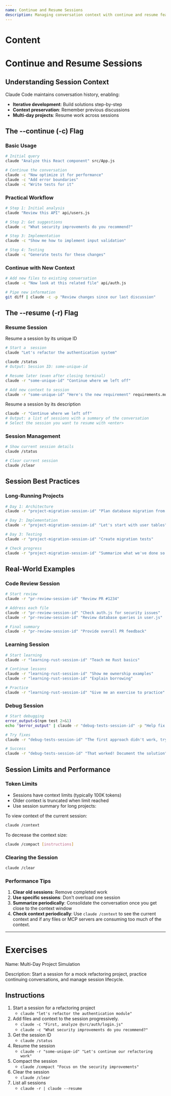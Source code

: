 ```yaml
---
name: Continue and Resume Sessions
description: Managing conversation context with continue and resume features
---
```


# Content

# Continue and Resume Sessions

## Understanding Session Context

Claude Code maintains conversation history, enabling:

- **Iterative development**: Build solutions step-by-step
- **Context preservation**: Remember previous discussions
- **Multi-day projects**: Resume work across sessions

## The --continue (-c) Flag

### Basic Usage

```bash
# Initial query
claude "Analyze this React component" src/App.js

# Continue the conversation
claude -c "Now optimize it for performance"
claude -c "Add error boundaries"
claude -c "Write tests for it"
```

### Practical Workflow

```bash
# Step 1: Initial analysis
claude "Review this API" api/users.js

# Step 2: Get suggestions
claude -c "What security improvements do you recommend?"

# Step 3: Implementation
claude -c "Show me how to implement input validation"

# Step 4: Testing
claude -c "Generate tests for these changes"
```

### Continue with New Context

```bash
# Add new files to existing conversation
claude -c "Now look at this related file" api/auth.js

# Pipe new information
git diff | claude -c -p "Review changes since our last discussion"
```

## The --resume (-r) Flag

### Resume Session

Resume a session by its unique ID

```bash
# Start a  session
claude "Let's refactor the authentication system"

claude /status
# Output: Session ID: some-unique-id

# Resume later (even after closing terminal)
claude -r "some-unique-id" "Continue where we left off"

# Add new context to session
claude -r "some-unique-id" "Here's the new requirement" requirements.md
```

Resume a session by its description

```bash
claude -r "Continue where we left off"
# Output: a list of sessions with a summary of the conversation
# Select the session you want to resume with <enter>
```

### Session Management

```bash
# Show current session details
claude /status

# Clear current session
claude /clear
```

## Session Best Practices

### Long-Running Projects

```bash
# Day 1: Architecture
claude -r "project-migration-session-id" "Plan database migration from MySQL to PostgreSQL"

# Day 2: Implementation
claude -r "project-migration-session-id" "Let's start with user tables"

# Day 3: Testing
claude -r "project-migration-session-id" "Create migration tests"

# Check progress
claude -r "project-migration-session-id" "Summarize what we've done so far"
```

## Real-World Examples

### Code Review Session

```bash
# Start review
claude -r "pr-review-session-id" "Review PR #1234"

# Address each file
claude -r "pr-review-session-id" "Check auth.js for security issues"
claude -r "pr-review-session-id" "Review database queries in user.js"

# Final summary
claude -r "pr-review-session-id" "Provide overall PR feedback"
```

### Learning Session

```bash
# Start learning
claude -r "learning-rust-session-id" "Teach me Rust basics"

# Continue lessons
claude -r "learning-rust-session-id" "Show me ownership examples"
claude -r "learning-rust-session-id" "Explain borrowing"

# Practice
claude -r "learning-rust-session-id" "Give me an exercise to practice"
```

### Debug Session

```bash
# Start debugging
error_output=$(npm test 2>&1)
echo "$error_output" | claude -r "debug-tests-session-id" -p "Help fix these test failures"

# Try fixes
claude -r "debug-tests-session-id" "The first approach didn't work, try another"

# Success
claude -r "debug-tests-session-id" "That worked! Document the solution"
```

## Session Limits and Performance

### Token Limits

- Sessions have context limits (typically 100K tokens)
- Older context is truncated when limit reached
- Use session summary for long projects:

To view context of the current session:

```bash
claude /context
```

To decrease the context size:

```bash
claude /compact [instructions]
```

### Clearing the Session

```bash
claude /clear
```

### Performance Tips

1. **Clear old sessions**: Remove completed work
2. **Use specific sessions**: Don't overload one session
3. **Summarize periodically**: Consolidate the conversation once you get close to the context window
4. **Check context periodically**: Use `claude /context` to see the current context and if any files or MCP servers are consuming too much of the context.

---

# Exercises

Name: Multi-Day Project Simulation

Description: Start a session for a mock refactoring project, practice continuing conversations, and manage session lifecycle.

## Instructions

1. Start a session for a refactoring project
   - `claude "let's refactor the authentication module"`
2. Add files and context to the session progressively.
   - `claude -c "First, analyze @src/auth/login.js"`
   - `claude -c "What security improvements do you recommend?"`
3. Get the session ID
   - `claude /status`
4. Resume the session
   - `claude -r "some-unique-id" "Let's continue our refactoring work"`
5. Compact the session
   - `claude /compact "Focus on the security improvements"`
6. Clear the session
   - `claude /clear`
7. List all sessions
   - `claude -r | claude --resume`

